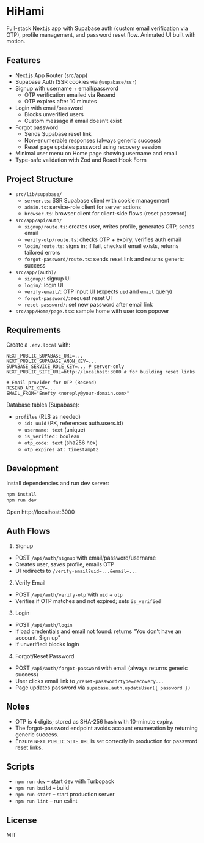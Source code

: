 # HiHami

Full-stack Next.js app with Supabase auth (custom email verification via OTP), profile management, and password reset flow. Animated UI built with motion.

## Features

- Next.js App Router (src/app)
- Supabase Auth (SSR cookies via `@supabase/ssr`)
- Signup with username + email/password
  - OTP verification emailed via Resend
  - OTP expires after 10 minutes
- Login with email/password
  - Blocks unverified users
  - Custom message if email doesn’t exist
- Forgot password
  - Sends Supabase reset link
  - Non-enumerable responses (always generic success)
  - Reset page updates password using recovery session
- Minimal user menu on Home page showing username and email
- Type-safe validation with Zod and React Hook Form

## Project Structure

- `src/lib/supabase/`
  - `server.ts`: SSR Supabase client with cookie management
  - `admin.ts`: service-role client for server actions
  - `browser.ts`: browser client for client-side flows (reset password)
- `src/app/api/auth/`
  - `signup/route.ts`: creates user, writes profile, generates OTP, sends email
  - `verify-otp/route.ts`: checks OTP + expiry, verifies auth email
  - `login/route.ts`: signs in; if fail, checks if email exists, returns tailored errors
  - `forgot-password/route.ts`: sends reset link and returns generic success
- `src/app/(auth)/`
  - `signup/`: signup UI
  - `login/`: login UI
  - `verify-email/`: OTP input UI (expects `uid` and `email` query)
  - `forgot-password/`: request reset UI
  - `reset-password/`: set new password after email link
- `src/app/Home/page.tsx`: sample home with user icon popover

## Requirements

Create a `.env.local` with:

```
NEXT_PUBLIC_SUPABASE_URL=...
NEXT_PUBLIC_SUPABASE_ANON_KEY=...
SUPABASE_SERVICE_ROLE_KEY=... # server-only
NEXT_PUBLIC_SITE_URL=http://localhost:3000 # for building reset links

# Email provider for OTP (Resend)
RESEND_API_KEY=...
EMAIL_FROM="Enefty <noreply@your-domain.com>"
```

Database tables (Supabase):

- `profiles` (RLS as needed)
  - `id: uuid` (PK, references auth.users.id)
  - `username: text` (unique)
  - `is_verified: boolean`
  - `otp_code: text` (sha256 hex)
  - `otp_expires_at: timestamptz`

## Development

Install dependencies and run dev server:

```bash
npm install
npm run dev
```

Open http://localhost:3000

## Auth Flows

1. Signup

- POST `/api/auth/signup` with email/password/username
- Creates user, saves profile, emails OTP
- UI redirects to `/verify-email?uid=...&email=...`

2. Verify Email

- POST `/api/auth/verify-otp` with `uid` + `otp`
- Verifies if OTP matches and not expired; sets `is_verified`

3. Login

- POST `/api/auth/login`
- If bad credentials and email not found: returns "You don't have an account. Sign up"
- If unverified: blocks login

4. Forgot/Reset Password

- POST `/api/auth/forgot-password` with email (always returns generic success)
- User clicks email link to `/reset-password?type=recovery...`
- Page updates password via `supabase.auth.updateUser({ password })`

## Notes

- OTP is 4 digits; stored as SHA-256 hash with 10-minute expiry.
- The forgot-password endpoint avoids account enumeration by returning generic success.
- Ensure `NEXT_PUBLIC_SITE_URL` is set correctly in production for password reset links.

## Scripts

- `npm run dev` – start dev with Turbopack
- `npm run build` – build
- `npm run start` – start production server
- `npm run lint` – run eslint

## License

MIT
